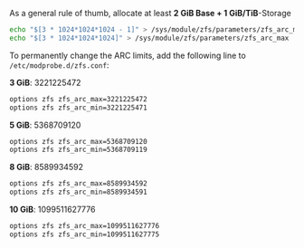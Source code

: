 As a general rule of thumb, allocate at least **2 GiB Base + 1 GiB/TiB**-Storage
```bash
echo "$[3 * 1024*1024*1024 - 1]" > /sys/module/zfs/parameters/zfs_arc_min
echo "$[3 * 1024*1024*1024]" > /sys/module/zfs/parameters/zfs_arc_max
```

To permanently change the ARC limits, add the following line to `/etc/modprobe.d/zfs.conf`:  
  
**3 GiB**: 3221225472
```bash
options zfs zfs_arc_max=3221225472
options zfs zfs_arc_min=3221225471
```

**5 GiB**: 5368709120
```bash
options zfs zfs_arc_max=5368709120
options zfs zfs_arc_min=5368709119
```

**8 GiB**: 8589934592
```bash
options zfs zfs_arc_max=8589934592
options zfs zfs_arc_min=8589934591
```

**10 GiB**: 1099511627776
```bash
options zfs zfs_arc_max=1099511627776
options zfs zfs_arc_min=1099511627775
```
